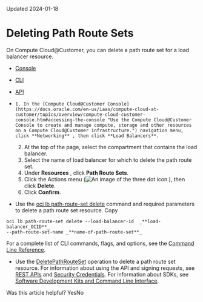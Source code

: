 Updated 2024-01-18
# Deleting Path Route Sets
On Compute Cloud@Customer, you can delete a path route set for a load balancer resource. 
  * [Console](https://docs.oracle.com/en-us/iaas/compute-cloud-at-customer/topics/lbaas/deleting-path-route-sets.htm)
  * [CLI](https://docs.oracle.com/en-us/iaas/compute-cloud-at-customer/topics/lbaas/deleting-path-route-sets.htm)
  * [API](https://docs.oracle.com/en-us/iaas/compute-cloud-at-customer/topics/lbaas/deleting-path-route-sets.htm)


  *     1. In the [Compute Cloud@Customer Console](https://docs.oracle.com/en-us/iaas/compute-cloud-at-customer/topics/overview/compute-cloud-customer-console.htm#accessing-the-console "Use the Compute Cloud@Customer Console to create and manage compute, storage and other resources on a Compute Cloud@Customer infrastructure.") navigation menu, click **Networking** , then click **Load Balancers**.
    2. At the top of the page, select the compartment that contains the load balancer.
    3. Select the name of load balancer for which to delete the path route set. 
    4. Under **Resources** , click **Path Route Sets**.
    5. Click the Actions menu (![An image of the three dot icon.](https://docs.oracle.com/en-us/iaas/compute-cloud-at-customer/images/three-dots.png)), then click **Delete**.
    6. Click **Confirm**.
  * Use the [oci lb path-route-set delete](https://docs.oracle.com/iaas/tools/oci-cli/latest/oci_cli_docs/cmdref/lb/path-route-set/delete.html) command and required parameters to delete a path route set resource.
Copy
```
oci lb path-route-set delete --load-balancer-id  _**load-balancer_OCID**_ 
--path-route-set-name _**name-of-path-route-set**_
```

For a complete list of CLI commands, flags, and options, see the [Command Line Reference](https://docs.oracle.com/iaas/tools/oci-cli/latest/oci_cli_docs/index.html).
  * Use the [DeletePathRouteSet](https://docs.oracle.com/iaas/api/#/en/loadbalancer/latest/PathRouteSet/DeletePathRouteSet) operation to delete a path route set resource.
For information about using the API and signing requests, see [REST APIs](https://docs.oracle.com/iaas/Content/API/Concepts/usingapi.htm#REST_APIs) and [Security Credentials](https://docs.oracle.com/iaas/Content/General/Concepts/credentials.htm). For information about SDKs, see [Software Development Kits and Command Line Interface](https://docs.oracle.com/iaas/Content/API/Concepts/sdks.htm#Software_Development_Kits_and_Command_Line_Interface).


Was this article helpful?
YesNo

